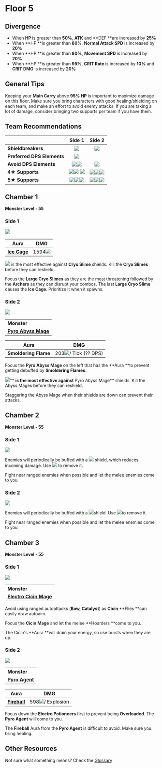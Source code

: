 # Floor 5

## Divergence

* When **HP** is greater than **50%**, **ATK** and \*\*DEF \*\*are increased by **25%**
* When \*\*HP \*\*is greater than **80**%, **Normal Attack SPD** is increased by **20%**
* When \*\*HP \*\*is greater than **80%**, **Movement SPD** is increased by **20%**
* When \*\*HP \*\*is greater than **95%**, **CRIT Rate** is increased by **10%** and **CRIT DMG** is increased by **20%**

## General Tips

Keeping your **Main Carry** above **95% HP** is important to maximize damage on this floor. Make sure you bring characters with good healing/shielding on each team, and make an effort to avoid enemy attacks. If you are taking a lot of damage, consider bringing two supports per team if you have them.

## Team Recommendations

|                            |                                                                              Side 1                                                                              |                                                                               Side 2                                                                              |
| -------------------------- | :--------------------------------------------------------------------------------------------------------------------------------------------------------------: | :---------------------------------------------------------------------------------------------------------------------------------------------------------------: |
| **Shieldbreakers**         |                                                            ![](../../.gitbook/assets/pyro\_small.png)                                                            |                                                            ![](../../.gitbook/assets/hydro\_small.png)                                                            |
| **Preferred DPS Elements** |                                                            ![](../../.gitbook/assets/pyro\_small.png)                                                            |                                                                                                                                                                   |
| **Avoid DPS Elements**     |                                      ![](../../.gitbook/assets/cryo\_small.png)![](../../.gitbook/assets/electro\_small.png)                                     |                                                             ![](../../.gitbook/assets/pyro\_small.png)                                                            |
| **4**★ **Supports**        | ![](../../.gitbook/assets/ui\_avataricon\_bennett.png)![](../../.gitbook/assets/ui\_avataricon\_diona.png) ![](../../.gitbook/assets/ui\_avataricon\_noelle.png) | ![](../../.gitbook/assets/ui\_avataricon\_barbara.png)![](../../.gitbook/assets/ui\_avataricon\_noelle.png)![](../../.gitbook/assets/ui\_avataricon\_xingqiu.png) |
| **5**★ **Supports**        |  ![](../../.gitbook/assets/ui\_avataricon\_albedo.png)![](../../.gitbook/assets/ui\_avataricon\_venti.png)![](../../.gitbook/assets/ui\_avataricon\_zhongli.png) |   ![](../../.gitbook/assets/ui\_avataricon\_albedo.png)![](../../.gitbook/assets/ui\_avataricon\_jean.png)![](../../.gitbook/assets/ui\_avataricon\_zhongli.png)  |

## Chamber 1

**Monster Level - 55**

### Side 1

![](../../.gitbook/assets/5-1-1.png)

| Aura                                              | DMG                                            |
| ------------------------------------------------- | ---------------------------------------------- |
| [**Ice Cage**](../../mechanics/auras/ice-cage.md) | 1594![](../../.gitbook/assets/cryo\_small.png) |

![](../../.gitbook/assets/pyro\_small.png) is the most effective against **Cryo Slime** shields. Kill the **Cryo Slimes** before they can reshield.

Focus the **Large Cryo Slimes** as they are the most threatening followed by the **Archers** as they can disrupt your combos. The last **Large Cryo Slime** causes the **Ice Cage**. Prioritize it when it spawns.

### Side 2

![](../../.gitbook/assets/5-1-2.png)

|                                                                      |
| -------------------------------------------------------------------- |
| **Monster**                                                          |
| [**Pyro Abyss Mage**](../../monsters/abyss-order/pyro-abyss-mage.md) |

| Aura                 | DMG                                                          |
| -------------------- | ------------------------------------------------------------ |
| **Smoldering Flame** | 203![](../../.gitbook/assets/pyro\_small.png)/ Tick (?? DPS) |

Focus the **Pyro Abyss Mage** on the left that has the \*\*Aura \*\*to prevent getting debuffed by **Smoldering Flames.**

![](../../.gitbook/assets/hydro\_small.png)\*\* **is the most effective against** Pyro Abyss Mage\*\* shields. Kill the Abyss Mages before they can reshield.

Staggering the Abyss Mage when their shields are down can prevent their attacks.

## **Chamber 2**

**Monster Level - 55**

### Side 1

![](../../.gitbook/assets/5-2-1.png)

Enemies will periodically be buffed with a ![](../../.gitbook/assets/cryo\_small.png) shield, which reduces incoming damage. Use ![](../../.gitbook/assets/pyro\_small.png) to remove it.

Fight near ranged enemies when possible and let the melee enemies come to you.

### Side 2

![](../../.gitbook/assets/5-2-2.png)

Enemies will periodically be buffed with a ![](../../.gitbook/assets/pyro\_small.png)shield. Use ![](../../.gitbook/assets/hydro\_small.png)to remove it.

Fight near ranged enemies when possible and let the melee enemies come to you.

## **Chamber 3**

**Monster Level - 55**

### Side 1

![](../../.gitbook/assets/5-3-1.png)

|                                                                      |
| -------------------------------------------------------------------- |
| **Monster**                                                          |
| [**Electro Cicin Mage**](../../monsters/fatui/electro-cicin-mage.md) |

Avoid using ranged autoattacks (**Bow, Catalyst**) as **Cicin** \*\*Flies \*\*can easily draw autoaim.

Focus the **Cicin Mage** and let the melee \*\*Hoarders \*\*come to you.

The Cicin's \*\*Aura \*\*will drain your energy, so use bursts when they are up.

### Side 2

![](../../.gitbook/assets/5-3-2.png)

|                                                      |
| ---------------------------------------------------- |
| **Monster**                                          |
| [**Pyro Agent**](../../monsters/fatui/pyro-agent.md) |

| Aura                                                       | DMG                                                      |
| ---------------------------------------------------------- | -------------------------------------------------------- |
| [**Fireball**](../../mechanics/auras/pursuing-fireball.md) | 598![](../../.gitbook/assets/pyro\_small.png)/ Explosion |

Focus down the **Electro Potioneers** first to prevent being **Overloaded**. The **Pyro Agent** will come to you.

The **Fireball** Aura from the **Pyro Agent** is difficult to avoid. Make sure you bring healing.

## Other Resources

Not sure what something means? Check the [Glossary](../glossary.md)
